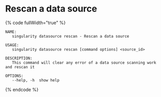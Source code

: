 # Rescan a data source

{% code fullWidth="true" %}
```
NAME:
   singularity datasource rescan - Rescan a data source

USAGE:
   singularity datasource rescan [command options] <source_id>

DESCRIPTION:
   This command will clear any error of a data source scanning work and rescan it

OPTIONS:
   --help, -h  show help
```
{% endcode %}
